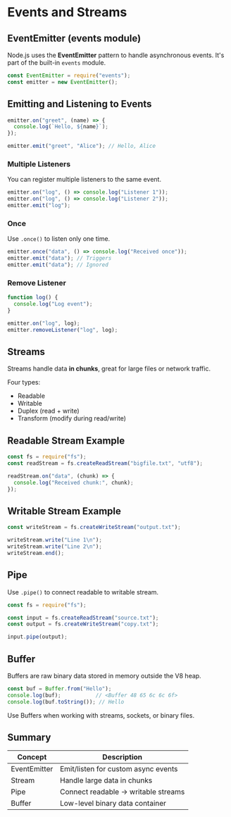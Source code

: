 # Events and Streams

## EventEmitter (events module)

Node.js uses the **EventEmitter** pattern to handle asynchronous events. It's part of the built-in `events` module.

```js
const EventEmitter = require("events");
const emitter = new EventEmitter();
```

## Emitting and Listening to Events

```js
emitter.on("greet", (name) => {
  console.log(`Hello, ${name}`);
});

emitter.emit("greet", "Alice"); // Hello, Alice
```

### Multiple Listeners

You can register multiple listeners to the same event.

```js
emitter.on("log", () => console.log("Listener 1"));
emitter.on("log", () => console.log("Listener 2"));
emitter.emit("log");
```

### Once

Use `.once()` to listen only one time.

```js
emitter.once("data", () => console.log("Received once"));
emitter.emit("data"); // Triggers
emitter.emit("data"); // Ignored
```

### Remove Listener

```js
function log() {
  console.log("Log event");
}

emitter.on("log", log);
emitter.removeListener("log", log);
```

## Streams

Streams handle data **in chunks**, great for large files or network traffic.

Four types:

* Readable
* Writable
* Duplex (read + write)
* Transform (modify during read/write)

## Readable Stream Example

```js
const fs = require("fs");
const readStream = fs.createReadStream("bigfile.txt", "utf8");

readStream.on("data", (chunk) => {
  console.log("Received chunk:", chunk);
});
```

## Writable Stream Example

```js
const writeStream = fs.createWriteStream("output.txt");

writeStream.write("Line 1\n");
writeStream.write("Line 2\n");
writeStream.end();
```

## Pipe

Use `.pipe()` to connect readable to writable stream.

```js
const fs = require("fs");

const input = fs.createReadStream("source.txt");
const output = fs.createWriteStream("copy.txt");

input.pipe(output);
```

## Buffer

Buffers are raw binary data stored in memory outside the V8 heap.

```js
const buf = Buffer.from("Hello");
console.log(buf);           // <Buffer 48 65 6c 6c 6f>
console.log(buf.toString()); // Hello
```

Use Buffers when working with streams, sockets, or binary files.

## Summary

| Concept      | Description                         |
| ------------ | ----------------------------------- |
| EventEmitter | Emit/listen for custom async events |
| Stream       | Handle large data in chunks         |
| Pipe         | Connect readable → writable streams |
| Buffer       | Low-level binary data container     |
